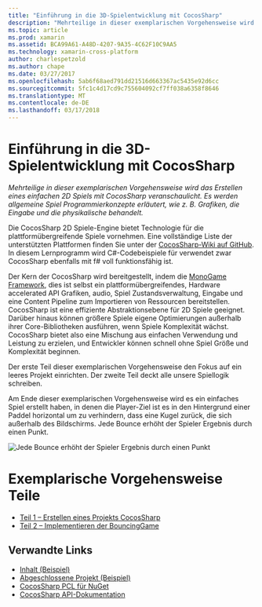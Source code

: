 ```yaml
---
title: "Einführung in die 3D-Spielentwicklung mit CocosSharp"
description: "Mehrteilige in dieser exemplarischen Vorgehensweise wird das Erstellen eines einfachen 2D Spiels mit CocosSharp veranschaulicht. Es werden allgemeine Spiel Programmierkonzepte erläutert, wie z. B. Grafiken, die Eingabe und die physikalische behandelt."
ms.topic: article
ms.prod: xamarin
ms.assetid: BCA99A61-A48D-4207-9A35-4C62F10C9AA5
ms.technology: xamarin-cross-platform
author: charlespetzold
ms.author: chape
ms.date: 03/27/2017
ms.openlocfilehash: 5ab6f68aed791dd21516d663367ac5435e92d6cc
ms.sourcegitcommit: 5fc1c4d17cd9c755604092cf7ff038a6358f8646
ms.translationtype: MT
ms.contentlocale: de-DE
ms.lasthandoff: 03/17/2018
---
```

# <a name="introduction-to-game-development-with-cocossharp"></a>Einführung in die 3D-Spielentwicklung mit CocosSharp

_Mehrteilige in dieser exemplarischen Vorgehensweise wird das Erstellen eines einfachen 2D Spiels mit CocosSharp veranschaulicht. Es werden allgemeine Spiel Programmierkonzepte erläutert, wie z. B. Grafiken, die Eingabe und die physikalische behandelt._

Die CocosSharp 2D Spiele-Engine bietet Technologie für die plattformübergreifende Spiele vornehmen. Eine vollständige Liste der unterstützten Plattformen finden Sie unter der [CocosSharp-Wiki auf GitHub](https://github.com/mono/CocosSharp/wiki). In diesem Lernprogramm wird C#-Codebeispiele für verwendet zwar CocosSharp ebenfalls mit f# voll funktionsfähig ist.

Der Kern der CocosSharp wird bereitgestellt, indem die [MonoGame Framework](http://www.monogame.net/), dies ist selbst ein plattformübergreifendes, Hardware accelerated API Grafiken, audio, Spiel Zustandsverwaltung, Eingabe und eine Content Pipeline zum Importieren von Ressourcen bereitstellen. CocosSharp ist eine effiziente Abstraktionsebene für 2D Spiele geeignet. Darüber hinaus können größere Spiele eigene Optimierungen außerhalb ihrer Core-Bibliotheken ausführen, wenn Spiele Komplexität wächst. CocosSharp bietet also eine Mischung aus einfachen Verwendung und Leistung zu erzielen, und Entwickler können schnell ohne Spiel Größe und Komplexität beginnen.

Der erste Teil dieser exemplarischen Vorgehensweise den Fokus auf ein leeres Projekt einrichten.  Der zweite Teil deckt alle unsere Spiellogik schreiben. 

Am Ende dieser exemplarischen Vorgehensweise wird es ein einfaches Spiel erstellt haben, in denen die Player-Ziel ist es in den Hintergrund einer Paddel horizontal um zu verhindern, dass eine Kugel zurück, die sich außerhalb des Bildschirms. Jede Bounce erhöht der Spieler Ergebnis durch einen Punkt.

![](images/image1.png "Jede Bounce erhöht der Spieler Ergebnis durch einen Punkt")

# <a name="walkthrough-parts"></a>Exemplarische Vorgehensweise Teile

* [Teil 1 – Erstellen eines Projekts CocosSharp](~/graphics-games/cocossharp/first-game/part1.md)
* [Teil 2 – Implementieren der BouncingGame](~/graphics-games/cocossharp/first-game/part2.md)

## <a name="related-links"></a>Verwandte Links

- [Inhalt (Beispiel)](https://github.com/xamarin/mobile-samples/blob/master/BouncingGame/Resources/Content.zip?raw=true)
- [Abgeschlossene Projekt (Beispiel)](https://developer.xamarin.com/samples/mobile/BouncingGame/)
- [CocosSharp PCL für NuGet](http://www.nuget.org/packages/CocosSharp.PCL.Shared/)
- [CocosSharp API-Dokumentation](https://developer.xamarin.com/api/namespace/CocosSharp/)
